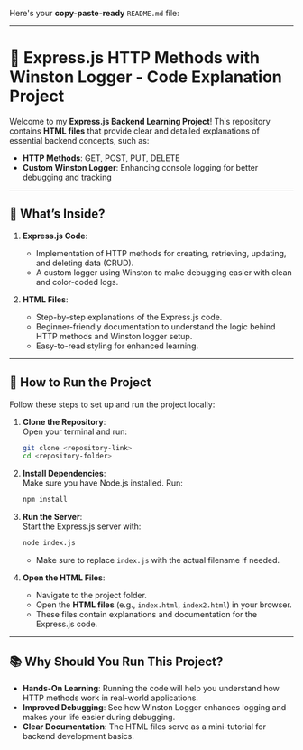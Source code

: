 Here's your **copy-paste-ready** `README.md` file:  

---

# 🚀 **Express.js HTTP Methods with Winston Logger - Code Explanation Project**

Welcome to my **Express.js Backend Learning Project**! This repository contains **HTML files** that provide clear and detailed explanations of essential backend concepts, such as:  
- **HTTP Methods**: GET, POST, PUT, DELETE  
- **Custom Winston Logger**: Enhancing console logging for better debugging and tracking  

---

## 📝 **What’s Inside?**  

1. **Express.js Code**:  
   - Implementation of HTTP methods for creating, retrieving, updating, and deleting data (CRUD).  
   - A custom logger using Winston to make debugging easier with clean and color-coded logs.  

2. **HTML Files**:  
   - Step-by-step explanations of the Express.js code.  
   - Beginner-friendly documentation to understand the logic behind HTTP methods and Winston logger setup.  
   - Easy-to-read styling for enhanced learning.  

---

## 🚀 **How to Run the Project**  

Follow these steps to set up and run the project locally:  

1. **Clone the Repository**:  
   Open your terminal and run:  
   ```bash
   git clone <repository-link>
   cd <repository-folder>
   ```

2. **Install Dependencies**:  
   Make sure you have Node.js installed. Run:  
   ```bash
   npm install
   ```

3. **Run the Server**:  
   Start the Express.js server with:  
   ```bash
   node index.js
   ```
   - Make sure to replace `index.js` with the actual filename if needed.

4. **Open the HTML Files**:  
   - Navigate to the project folder.  
   - Open the **HTML files** (e.g., `index.html`, `index2.html`) in your browser.  
   - These files contain explanations and documentation for the Express.js code.  

---

## 📚 **Why Should You Run This Project?**  

- **Hands-On Learning**: Running the code will help you understand how HTTP methods work in real-world applications.  
- **Improved Debugging**: See how Winston Logger enhances logging and makes your life easier during debugging.  
- **Clear Documentation**: The HTML files serve as a mini-tutorial for backend development basics.  


